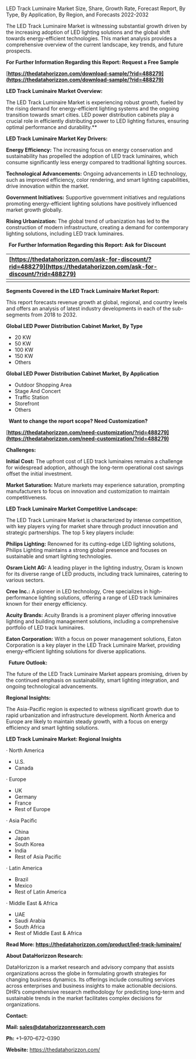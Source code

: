 ﻿LED Track Luminaire Market Size, Share, Growth Rate, Forecast Report, By Type, By Application, By Region, and Forecasts 2022-2032

The LED Track Luminaire Market is witnessing substantial growth driven by the increasing adoption of LED lighting solutions and the global shift towards energy-efficient technologies. This market analysis provides a comprehensive overview of the current landscape, key trends, and future prospects. 

**For Further Information Regarding this Report: Request a Free Sample**

[**https://thedatahorizzon.com/download-sample/?rid=488279](https://thedatahorizzon.com/download-sample/?rid=488279)** 

**LED Track Luminaire Market Overview:**

The LED Track Luminaire Market is experiencing robust growth, fueled by the rising demand for energy-efficient lighting systems and the ongoing transition towards smart cities. LED power distribution cabinets play a crucial role in efficiently distributing power to LED lighting fixtures, ensuring optimal performance and durability.** 

**LED Track Luminaire Market Key Drivers:**

**Energy Efficiency:** The increasing focus on energy conservation and sustainability has propelled the adoption of LED track luminaires, which consume significantly less energy compared to traditional lighting sources.

**Technological Advancements:** Ongoing advancements in LED technology, such as improved efficiency, color rendering, and smart lighting capabilities, drive innovation within the market.

**Government Initiatives:** Supportive government initiatives and regulations promoting energy-efficient lighting solutions have positively influenced market growth globally.

**Rising Urbanization:** The global trend of urbanization has led to the construction of modern infrastructure, creating a demand for contemporary lighting solutions, including LED track luminaires.

` `**For Further Information Regarding this Report: Ask for Discount**

|[**https://thedatahorizzon.com/ask-for-discount/?rid=488279](https://thedatahorizzon.com/ask-for-discount/?rid=488279)** |
| :- |
| |

**Segments Covered in the LED Track Luminaire Market Report:**

This report forecasts revenue growth at global, regional, and country levels and offers an analysis of latest industry developments in each of the sub-segments from 2018 to 2032.

**Global LED Power Distribution Cabinet Market, By Type**

- 20 KW
- 50 KW
- 100 KW
- 150 KW
- Others

**Global LED Power Distribution Cabinet Market, By Application**

- Outdoor Shopping Area
- Stage And Concert
- Traffic Station
- Storefront
- Others

` `**Want to change the report scope? Need Customization?**

[**https://thedatahorizzon.com/need-customization/?rid=488279](https://thedatahorizzon.com/need-customization/?rid=488279)** 

**Challenges:**

**Initial Cost:** The upfront cost of LED track luminaires remains a challenge for widespread adoption, although the long-term operational cost savings offset the initial investment.

**Market Saturation:** Mature markets may experience saturation, prompting manufacturers to focus on innovation and customization to maintain competitiveness.

**LED Track Luminaire Market Competitive Landscape:**

The LED Track Luminaire Market is characterized by intense competition, with key players vying for market share through product innovation and strategic partnerships. The top 5 key players include:

**Philips Lighting:** Renowned for its cutting-edge LED lighting solutions, Philips Lighting maintains a strong global presence and focuses on sustainable and smart lighting technologies.

**Osram Licht AG:** A leading player in the lighting industry, Osram is known for its diverse range of LED products, including track luminaires, catering to various sectors.

**Cree Inc.:** A pioneer in LED technology, Cree specializes in high-performance lighting solutions, offering a range of LED track luminaires known for their energy efficiency.

**Acuity Brands:** Acuity Brands is a prominent player offering innovative lighting and building management solutions, including a comprehensive portfolio of LED track luminaires.

**Eaton Corporation:** With a focus on power management solutions, Eaton Corporation is a key player in the LED Track Luminaire Market, providing energy-efficient lighting solutions for diverse applications.

` `**Future Outlook:**

The future of the LED Track Luminaire Market appears promising, driven by the continued emphasis on sustainability, smart lighting integration, and ongoing technological advancements.

**Regional Insights:**

The Asia-Pacific region is expected to witness significant growth due to rapid urbanization and infrastructure development. North America and Europe are likely to maintain steady growth, with a focus on energy efficiency and smart lighting solutions. 

**LED Track Luminaire Market: Regional Insights**

· North America

- U.S.
- Canada

· Europe

- UK
- Germany
- France
- Rest of Europe

· Asia Pacific

- China
- Japan
- South Korea
- India
- Rest of Asia Pacific

· Latin America

- Brazil
- Mexico
- Rest of Latin America

· Middle East & Africa

- UAE
- Saudi Arabia
- South Africa
- Rest of Middle East & Africa

**Read More: <https://thedatahorizzon.com/product/led-track-luminaire/>** 

**About DataHorizzon Research:**

DataHorizzon is a market research and advisory company that assists organizations across the globe in formulating growth strategies for changing business dynamics. Its offerings include consulting services across enterprises and business insights to make actionable decisions. DHR’s comprehensive research methodology for predicting long-term and sustainable trends in the market facilitates complex decisions for organizations.

**Contact:**

**Mail: <sales@datahorizzonresearch.com>**

**Ph:** +1–970–672–0390

**Website:** <https://thedatahorizzon.com/>
